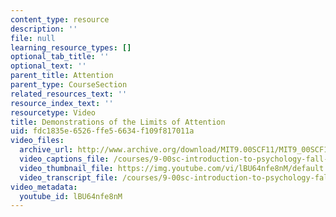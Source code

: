 ```yaml
---
content_type: resource
description: ''
file: null
learning_resource_types: []
optional_tab_title: ''
optional_text: ''
parent_title: Attention
parent_type: CourseSection
related_resources_text: ''
resource_index_text: ''
resourcetype: Video
title: Demonstrations of the Limits of Attention
uid: fdc1835e-6526-ffe5-6634-f109f817011a
video_files:
  archive_url: http://www.archive.org/download/MIT9.00SCF11/MIT9_00SCF11_lec07_300k.mp4
  video_captions_file: /courses/9-00sc-introduction-to-psychology-fall-2011/6ef9bc428fff5a6d9858dff7406381fe_lBU64nfe8nM.vtt
  video_thumbnail_file: https://img.youtube.com/vi/lBU64nfe8nM/default.jpg
  video_transcript_file: /courses/9-00sc-introduction-to-psychology-fall-2011/dc31e1e84f308ebe3826b259fee57119_lBU64nfe8nM.pdf
video_metadata:
  youtube_id: lBU64nfe8nM
---
```

